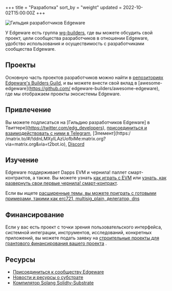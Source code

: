 +++
title = "Разработка"
sort_by = "weight"
updated = 2022-10-02T15:00:00Z
+++

![Гильдия разработчиков Edgeware](file:///home/blacksmith/edgeware-documentation/.gitbook/assets/edgeware_builders_guild_logo.jpeg)

У Edgeware есть группа [wg-builders](https://commonwealth.im/edgeware/discussions/wg-builders), где вы можете обсудить свой проект, цели сообщества разработчиков в отношении Edgeware, удобство использования и осуществимость с разработчиками сообщества Edgeware.

## Проекты

Основную часть проектов разработчиков можно найти в [репозиториях Edgeware's Builders Guild](https://github.com/edgeware-builders/), и вы можете внести свой вклад в [awesome-edgeware](https://github.com/ edgeware-builders/awesome-edgeware), где мы отображаем проекты экосистемы Edgeware.

## Привлечение

Вы можете подписаться на [Гильдию разработчиков Edgeware] в Твиттере](https://twitter.com/edg_developers), [присоединиться и взаимодействовать с ними в Telegram](https://t.me/edg_developers), [Элемент](https:/ /matrix.to/#/!ddnLMXyILAzUofbiMe:matrix.org?via=matrix.org\&via=t2bot.io), [Discord](https://discord.gg/njDnHDk)

## Изучение

Edgeware поддерживает Dapps EVM и чернила! паллет смарт-контрактов, а также. Вы можете узнать [как играть с EVM](https://contracts.edgewa.re/#/4/evm-introduction) или [узнать, как развернуть свои первые чернила! смарт-контракт](https://contracts.edgewa.re/#/0/introduction).

Если вы ищете [расширенные темы, вы можете поиграть с готовыми примерами, такими как erc721, multisig_plain, делегатор, dns](https://contracts.edgewa.re/#/3/introduction)

## Финансирование

Если у вас есть проект с точки зрения пользовательского интерфейса, системной интеграции, инструментов, исследований, конкретных приложений, вы можете подать заявку на [строительные проекты для грантового финансирования вашего проекта](https://github.com/edgeware-builders/construction-projects) .

## Ресурсы

- [Присоединиться к сообществу Edgeware](https://linktr.ee/edg_developers)
- [Новости и ресурсы о субстрате](https://substrate.dev/awesome-substrate/)
- [Компилятор Solang Solidty-Substrate](https://github.com/hyperledger-labs/solang)
